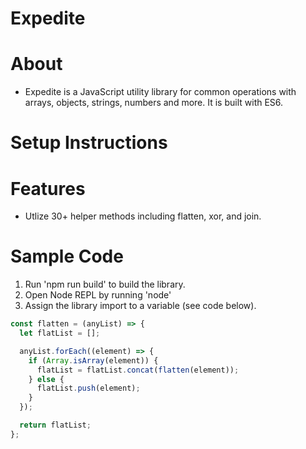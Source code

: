 # Expedite

# About

- Expedite is a JavaScript utility library for common operations with arrays, objects, strings, numbers and more. It is built with ES6.

# Setup Instructions

# Features

- Utlize 30+ helper methods including flatten, xor, and join.

# Sample Code

1. Run 'npm run build' to build the library.
2. Open Node REPL by running 'node'
3. Assign the library import to a variable (see code below).

```javascript
const flatten = (anyList) => {
  let flatList = [];

  anyList.forEach((element) => {
    if (Array.isArray(element)) {
      flatList = flatList.concat(flatten(element));
    } else {
      flatList.push(element);
    }
  });

  return flatList;
};
```

